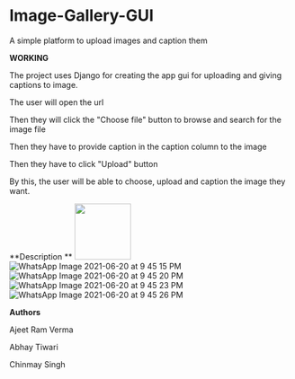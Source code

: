 # Image-Gallery-GUI

A simple platform to upload images and caption them

**WORKING**

The project uses Django for creating the app gui for uploading and giving captions to image.

The user will open the url

Then they will click the "Choose file" button to browse and search for the image file

Then they have to provide caption in the caption column to the image

Then they have to click "Upload" button 

By this, the user will be able to choose, upload and caption the image they want.

**Description
**
<img src="https://user-images.githubusercontent.com/85982848/122682285-2f52c880-d216-11eb-9473-eedc5464685c.jpeg" width="100" height="100">
![WhatsApp Image 2021-06-20 at 9 45 15 PM](https://user-images.githubusercontent.com/85982848/122682289-34b01300-d216-11eb-9446-fa4e81ab9fde.jpeg)
![WhatsApp Image 2021-06-20 at 9 45 20 PM](https://user-images.githubusercontent.com/85982848/122682294-38dc3080-d216-11eb-8353-0fac96555136.jpeg)
![WhatsApp Image 2021-06-20 at 9 45 23 PM](https://user-images.githubusercontent.com/85982848/122682303-3f6aa800-d216-11eb-88a4-e4bf72352557.jpeg)
![WhatsApp Image 2021-06-20 at 9 45 26 PM](https://user-images.githubusercontent.com/85982848/122682327-56a99580-d216-11eb-861d-6136884e7bd5.jpeg)



**Authors**

Ajeet Ram Verma

Abhay Tiwari

Chinmay Singh
